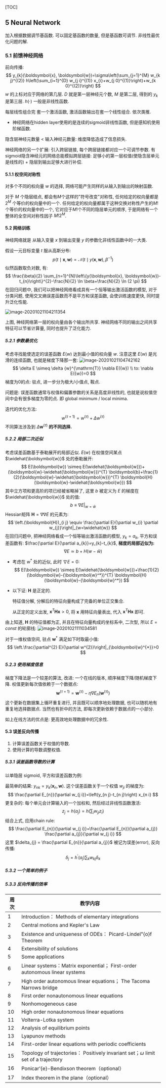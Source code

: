 [TOC]

## 5 Neural Network

加入根据数据调节基函数. 可以固定基函数的数量, 但是基函数可调节. 非线性最优化问题的解.

### 5.1 前馈神经网络

前向传播:
$$
y_{k}(\boldsymbol{x}, \boldsymbol{w})=\sigma\left(\sum_{j=1}^{M} w_{k j}^{(2)} h\left(\sum_{i=1}^{D} w_{j i}^{(1)} x_{i}+w_{j 0}^{(1)}\right)+w_{k 0}^{(2)}\right)
$$
$w$ 的上标对应于网络的第几层. $D$ 就是第一层神经元个数, $M$ 是第二层, 得到的 $y_k$ 是第三层. $h(\cdot)$ 一般是非线性函数.

每层线性组合完 套一个激活函数, 激活函数输出在套一个线性组合. 依次类推.

+ 神经网络在hidden layer使用的是连续的sigmoid非线性函数, 但是感知机使用阶梯函数.

隐含层神经元数量 $<$ 输入神经元数量: 维度降低造成了信息损失.

神经网络的另一个扩展: 引入跨层链接, 每个跨层链接都对应一个可调节参数. 有sigmoid隐含神经元的网络总能模拟跨层链接: 足够小的第一层权值(使隐含层单元是线性的) + 隐层到输出足够大进行补偿.

#### 5.1.1 权空间对称性

对多个不同的权向量 $w$ 的选择, 网络可能产生同样的从输入到输出的映射函数.

对于 $M$ 个隐层结点, 都会有$M$个这样的"符号改变"对称性, 任何给定的权向量都是 $2^M$ 个等价的权向量中的一个. 任何给定的权向量都属于这种交换对称性产生的$M!$个等价的权向量中的一个, 它对应于$M!$个不同的隐层单元的顺序, 于是网络有一个整体的全空间对称性因子 $M! 2^M$.

#### 5.2 网络训练

神经网络就是 从输入变量 $x$ 到输出变量 $y$ 的参数化非线性函数中的一大类.

假设一元目标变量 $t$ 服从高斯分布:
$$
p(t \mid \boldsymbol{x}, \boldsymbol{w})=\mathcal{N}\left(t \mid y(\boldsymbol{x}, \boldsymbol{w}), \beta^{-1}\right)
$$
似然函数取负对数, 有:
$$
\frac{\beta}{2} \sum_{n=1}^{N}\left\{y(\boldsymbol{x}, \boldsymbol{w})-t_{n}\right\}^{2}-\frac{N}{2} \ln \beta+\frac{N}{2} \ln (2 \pi)
$$
在回归问题中, 我们可以把神经网络看成具有一个恒等输出激活函数的模型, 对于分类问题, 使用交叉熵误差函数而不是平方和误差函数, 会使训练速度更快, 同时提升泛化性能.

![image-20201021104211354](assets/image-20201021104211354.png)

上图, 神经网络第一层的权向量由各个输出所共享. 神经网络不同的输出之间共享特征可以节省计算量, 同时也提升了泛化能力.

##### 5.2.1 参数最优化

考虑寻找能使选定的误差函数 $E(w)$ 达到最小值的权向量 $w$. 注意这里 $E(w)$ 是光滑的连续函数, 也就是梯度下降那一套: ![image-20201021104742162](assets/image-20201021104742162.png)
$$
\delta E \simeq \delta {w}^{\mathrm{T}} \nabla E({w}) \\
to: \nabla E({w})=0
$$
梯度为0的点: 驻点, 进一步分为极大/小值点, 鞍点.

问题是: 误差函数通常与权值和偏置参数的关系是高度非线性的, 也就是说权值空间中会有很多梯度为零的点. 即 global minimum / local minima.

迭代的优化方法:
$$
{w}^{(\tau+1)}={w}^{(\tau)}+\Delta {w}^{(\tau)}
$$
不同算法涉及到 $\Delta \mathbf{w}^{(\tau)}$ **的不同选择.**

##### 5.2.2 局部二次近似

考虑误差函数基于泰勒展开的局部近似. $E(w)$ 在权值空间某点 $\widehat{\boldsymbol{w}}$ 处的泰勒展开:
$$
E(\boldsymbol{w}) \simeq E(\widehat{\boldsymbol{w}})+(\boldsymbol{w}-\widehat{\boldsymbol{w}})^{T} \boldsymbol{b}+\frac{1}{2}(\boldsymbol{w}-\widehat{\boldsymbol{w}})^{T} \boldsymbol{H}(\boldsymbol{w}-\widehat{\boldsymbol{w}})
$$
其中立方项和更高阶的项已经被省略掉了, 这里 $b$ 被定义为 $E$ 的梯度在 $\widehat{\boldsymbol{w}}$ 处的值:
$$
\left.b \equiv \nabla E\right|_{w=\widehat{w}}
$$
Hessian矩阵 $\boldsymbol{H}=\nabla \nabla E$ 的元素为:
$$
\left.(\boldsymbol{H})_{i j} \equiv \frac{\partial E}{\partial w_{i} \partial w_{j}}\right|_{w=\widehat{w}}
$$
在回归问题中, 把神经网络看成一个恒等输出激活函数的模型, $y_k = a_k$, 平方和误差函数有: $\frac{\partial E}{\partial a_{k}}=y_{k}-t_{k}$, **梯度的局部近似为:**
$$
\nabla E \simeq b+H(w-\widehat{w})
$$

+ 考虑在 $w^*$ 处的近似, 此时 $\nabla E = 0$:
  $$
  E(\boldsymbol{w}) \simeq E(\widehat{\boldsymbol{w}})+\frac{1}{2}(\boldsymbol{w}-{\boldsymbol{w}^*})^{T} \boldsymbol{H}(\boldsymbol{w}-{\boldsymbol{w}^*})
  $$

+ 以下证: $\boldsymbol{H}$ 是正定的.

  特征值分解, 分解后的特征向量构成了完备的单位正交集合.

  从正定的定义出发, $\boldsymbol{x}^T\boldsymbol{H}\boldsymbol{x} > 0$, 将 $\boldsymbol{x}$ 用特征向量表出, 代入 $\boldsymbol{x}^T\boldsymbol{H}\boldsymbol{x}$ 即可.

由上知道, $\boldsymbol{H}$ 的特征值都为正, 并且在特征向量构成的坐标系中, 二次型, 所以 $E = const$ 的轮廓线: ![image-20201021111034581](assets/image-20201021111034581.png)

对于一维权值空间, 驻点 $\boldsymbol{w}^*$ 满足如下时取最小值:
$$
\left.\frac{\partial^{2} E}{\partial w^{2}}\right|_{\boldsymbol{w}^{*}}>0
$$


##### 5.2.3 使用梯度信息

梯度下降法是一个较差的算法, 改进: 一个在线的版本, 顺序梯度下降/随机梯度下降. 权值更新每次值依赖于一个数据点:
$$
\boldsymbol{w}^{(\tau+1)}=\boldsymbol{w}^{(\tau)}-\eta \nabla E_{n}\left(\boldsymbol{w}^{(\tau)}\right)
$$
这个更新在数据集上循环重复进⾏, 并且既可以顺序地处理数据, 也可以随机地有重复地选择数据点. 当然也有折中的⽅法, 即每次更新依赖于数据点的⼀⼩部分.

如上在线方法的优点是: 更高效地处理数据中的冗余性.

#### 5.3 误差反向传播

1. 计算误差函数关于权值的导数.
2. 使用计算的导数调整权值.

##### 5.3.1 误差函数导数的计算

以单隐层 sigmoid, 平方和误差函数为例:

最简单的结果: $y_{n k}=y_{k}\left(\boldsymbol{x}_{n}, \boldsymbol{w}\right)$. 这个误差函数关于一个权值 $w_{j i}$ 的梯度为:
$$
\frac{\partial E_{n}}{\partial w_{j i}}=\left(y_{n j}-t_{n j}\right) x_{n i}
$$
更复杂的: 每个单元会计算输入的一个加权和, 然后经过非线性函数激活:
$$
z_j = h(a_{j})=h\left(\sum_{i} w_{j i} z_{i}\right)
$$
结合上式, 应用chain rule:
$$
\frac{\partial E_{n}}{\partial w_{j i}}=\frac{\partial E_{n}}{\partial a_{j}} \frac{\partial a_{j}}{\partial w_{j i}}
$$
这里 $\delta_{j} = \frac{\partial E_{n}}{\partial a_{j}}$ 被记为误差(error), 反向传播:
$$
\delta_{j}=h^{\prime}\left(a_{j}\right) \sum_{k} w_{k j} \delta_{k}
$$


##### 5.3.2 一个简单的例子

##### 5.3.3 反向传播的效率



| 周次 | 教学内容                                                     |
| ---- | ------------------------------------------------------------ |
| 1    | Introduction： Methods of elementary integrations            |
| 2    | Central motions and Kepler's Law                             |
| 3    | Existence and uniqueness of ODEs： Picard-Lindel\"{o}f Theorem |
| 4    | Extensibility of solutions                                   |
| 5    | Some applications                                            |
| 6    | Linear systems：Matrix exponential； First-order autonomous linear systems |
| 7    | High order autonomous linear equations； The Tacoma Narrows bridge |
| 8    | First order nonautonomous linear equations                   |
| 9    | Nonhomogeneous case                                          |
| 10   | High order nonautonomous linear equations                    |
| 11   | Volterra-Lotka system                                        |
| 12   | Analysis of equilibrium points                               |
| 13   | Lyapunov methods                                             |
| 14   | First-order linear equations with periodic coefficients      |
| 15   | Topology of trajectories： Positively invariant set；$\omega$ limit set of a trajectory |
| 16   | Ponicar\'{e}-Bendixson theorem（optional）                   |
| 17   | Index theorem in the plane（optional）                       |